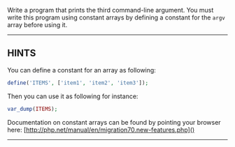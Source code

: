 Write a program that prints the third command-line argument.
You must write this program using constant arrays by defining a constant for the `argv` array before using it.

----------------------------------------------------------------------
## HINTS

You can define a constant for an array as following:
```php
define('ITEMS', ['item1', 'item2', 'item3']);
```

Then you can use it as following for instance:
```php
var_dump(ITEMS);
```

Documentation on constant arrays can be found by pointing your browser here:
  [http://php.net/manual/en/migration70.new-features.php]()

----------------------------------------------------------------------

